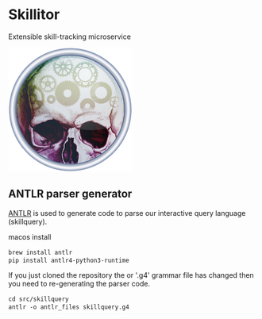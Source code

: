# Skillitor
Extensible skill-tracking microservice

![Skillitor logo](skillitor_250x250.png)


## ANTLR parser generator

[ANTLR](https://www.antlr.org/) is used to generate code to parse our
interactive query language (skillquery).

macos install

    brew install antlr   
    pip install antlr4-python3-runtime

If you just cloned the repository the or '.g4' grammar file has changed then
you need to re-generating the parser code.

    cd src/skillquery
    antlr -o antlr_files skillquery.g4
